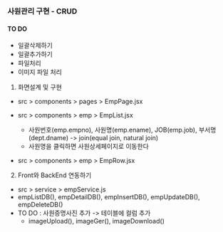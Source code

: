 ### 사원관리 구현 - CRUD

#### TO DO
- 일괄삭제하기
- 일괄추가하기
- 파일처리
- 이미지 파일 처리


1. 화면설계 및 구현
- src > components > pages > EmpPage.jsx
- src > components > emp > EmpList.jsx
  - 사원번호(emp.empno), 사원명(emp.ename), JOB(emp.job), 부서명(dept.dname) -> join(equal join, natural join)
  - 사원명을 클릭하면 사원상세페이지로 이동한다

- src > components > emp > EmpRow.jsx

2. Front와 BackEnd 연동하기
- src > service > empService.js
- empListDB(), empDetailDB(), empInsertDB(), empUpdateDB(), empDeleteDB()
- TO DO : 사원증명사진 추가 -> 테이블에 컬럼 추가
  - imageUpload(), imageGer(), imageDownload()
